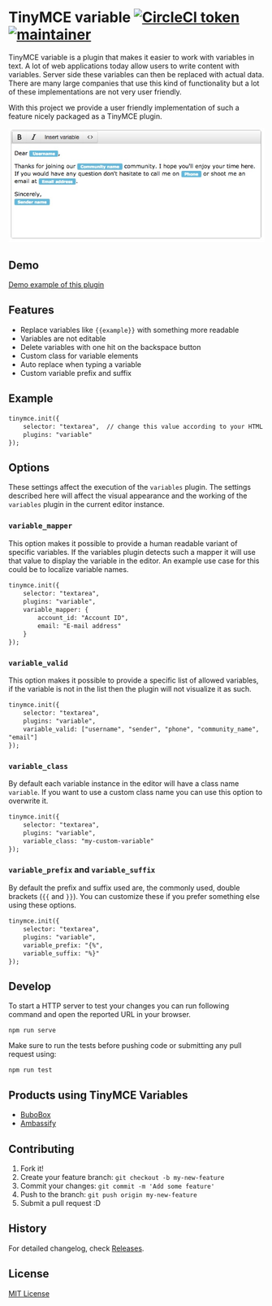 # TinyMCE variable [![CircleCI token](https://img.shields.io/circleci/project/github/ambassify/tinymce-variable/master.svg)](https://circleci.com/gh/ambassify/manage) [![maintainer](https://img.shields.io/badge/maintainer-Sitebase-brightgreen.svg)](https://github.com/Sitebase)

TinyMCE variable is a plugin that makes it easier to work with variables in text.
A lot of web applications today allow users to write content with variables. Server side these variables can then be replaced with actual data.
There are many large companies that use this kind of functionality but a lot of these implementations are not very user friendly.

With this project we provide a user friendly implementation of such a feature nicely packaged as a TinyMCE plugin.

![TinyMCE variables plugin example](preview.jpg)

## Demo

[Demo example of this plugin](https://ambassify.github.io/tinymce-variable/)

## Features

* Replace variables like `{{example}}` with something more readable
* Variables are not editable
* Delete variables with one hit on the backspace button
* Custom class for variable elements
* Auto replace when typing a variable
* Custom variable prefix and suffix

## Example

```
tinymce.init({
    selector: "textarea",  // change this value according to your HTML
    plugins: "variable"
});
```

## Options
These settings affect the execution of the `variables` plugin. The settings described here will affect the visual appearance and the working of the `variables` plugin in the current editor instance.

### `variable_mapper`
This option makes it possible to provide a human readable variant of specific variables. If the variables plugin detects such a mapper it will use that value to display the variable in the editor. An example use case for this could be to localize variable names.

```
tinymce.init({
    selector: "textarea",
    plugins: "variable",
    variable_mapper: {
        account_id: "Account ID",
        email: "E-mail address"
    }
});
```

### `variable_valid`
This option makes it possible to provide a specific list of allowed variables, if the variable is not in the list then the plugin will not visualize it as such.

```
tinymce.init({
    selector: "textarea",
    plugins: "variable",
    variable_valid: ["username", "sender", "phone", "community_name", "email"]
});
```

### `variable_class`
By default each variable instance in the editor will have a class name `variable`. If you want to use a custom class name you can use this option to overwrite it.

```
tinymce.init({
    selector: "textarea",
    plugins: "variable",
    variable_class: "my-custom-variable"
});
```

### `variable_prefix` and `variable_suffix`
By default the prefix and suffix used are, the commonly used, double brackets (`{{` and `}}`). You can customize these if you prefer something else using these options.

```
tinymce.init({
    selector: "textarea",
    plugins: "variable",
    variable_prefix: "{%",
    variable_suffix: "%}"
});
```

## Develop
To start a HTTP server to test your changes you can run following command and open the reported URL in your browser.

```
npm run serve
```

Make sure to run the tests before pushing code or submitting any pull request using:

```
npm run test
```

## Products using TinyMCE Variables
* [BuboBox](https://www.bubobox.com/?utm_source=github&utm_medium=readme&utm_campaign=tinymce-variable)
* [Ambassify](https://www.ambassify.com/?utm_source=github&utm_medium=readme&utm_campaign=tinymce-variable)

## Contributing

1. Fork it!
2. Create your feature branch: `git checkout -b my-new-feature`
3. Commit your changes: `git commit -m 'Add some feature'`
4. Push to the branch: `git push origin my-new-feature`
5. Submit a pull request :D

## History

For detailed changelog, check [Releases](https://github.com/bubobox/tinymce-variable/releases).

## License

[MIT License](http://opensource.org/licenses/MIT)
